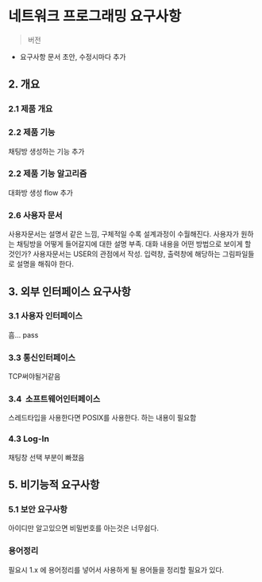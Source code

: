 # 네트워크 프로그래밍 요구사항
> 버전
 - 요구사항 문서 초안, 수정시마다 추가

## 2. 개요
### 2.1 제품 개요

### 2.2 제품 기능
채팅방 생성하는 기능 추가

### 2.2 제품 기능 알고리즘
대화방 생성 flow 추가

### 2.6 사용자 문서
사용자문서는 설명서 같은 느낌, 구체적일 수록 설계과정이 수월해진다.
사용자가 원하는 채팅방을 어떻게 들어갈지에 대한 설명 부족.
대화 내용을 어떤 방법으로 보이게 할 것인가?
사용자문서는 USER의 관점에서 작성.
입력창, 출력창에 해당하는 그림파일들로 설명을 해줘야 한다.

## 3. 외부 인터페이스 요구사항
### 3.1 사용자 인터페이스
흠... pass

### 3.3 통신인터페이스
TCP써야될거같음

### 3.4  소프트웨어인터페이스
스레드타입을 사용한다면 POSIX를 사용한다. 하는 내용이 필요함

### 4.3 Log-In
채팅창 선택 부분이 빠졌음

## 5. 비기능적 요구사항
### 5.1 보안 요구사항
아이디만 알고있으면 비밀번호를 아는것은 너무쉽다.

### 용어정리
필요시 1.x 에 용어정리를 넣어서 사용하게 될 용어들을 정리할 필요가 있다.


